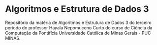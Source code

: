 # Algoritmos e Estrutura de Dados 3
Repositório da matéria de Algoritmos e Estrutura de Dados 3 do terceiro período do professor Hayala Nepomuceno Curto do curso de Ciência da Computação da Pontifícia Universidade Católica de Minas Gerais - PUC MINAS.
